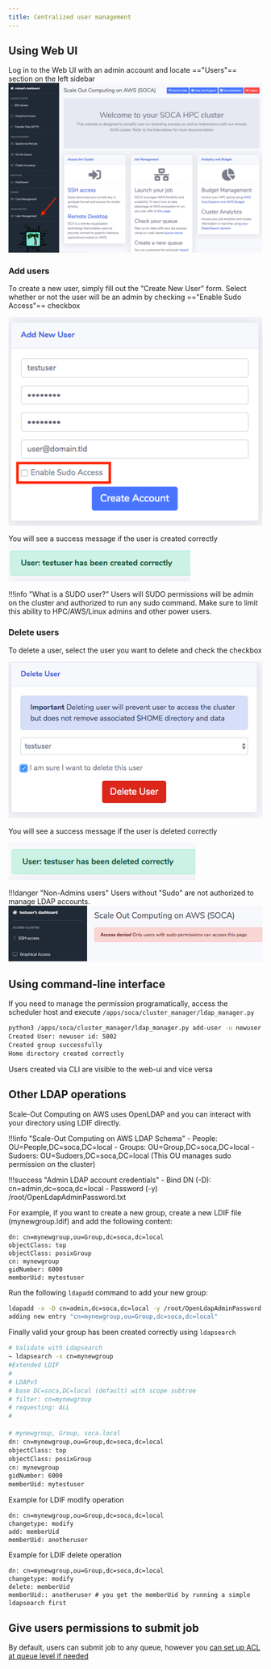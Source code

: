 ```yaml
---
title: Centralized user management
---
```


## Using Web UI

Log in to the Web UI with an admin account and locate =="Users"== section on the left sidebar
![](../imgs/user-1.png)

### Add users
To create a new user, simply fill out the "Create New User" form. Select whether or not the user will be an admin by checking  =="Enable Sudo Access"== checkbox

![](../imgs/user-2.png)

You will see a success message if the user is created correctly
![](../imgs/user-3.png)

!!!info "What is a SUDO user?"
    Users will SUDO permissions will be admin on the cluster and authorized to run any sudo command. Make sure to limit this ability to HPC/AWS/Linux admins and other power users.


### Delete users
To delete a user, select the user you want to delete and check the checkbox

![](../imgs/user-5.png)

You will see a success message if the user is deleted correctly

![](../imgs/user-6.png)

!!!danger "Non-Admins users"
    Users without "Sudo" are not authorized to manage LDAP accounts.
    ![](../imgs/user-4.png)

## Using command-line interface

If you need to manage the permission programatically, access the scheduler host and execute `/apps/soca/cluster_manager/ldap_manager.py`

~~~bash
python3 /apps/soca/cluster_manager/ldap_manager.py add-user -u newuser -p mynottoosecurepassword
Created User: newuser id: 5002
Created group successfully
Home directory created correctly
~~~

Users created via CLI are visible to the web-ui and vice versa

## Other LDAP operations

Scale-Out Computing on AWS uses OpenLDAP and you can interact with your directory using LDIF directly.

!!!info "Scale-Out Computing on AWS LDAP Schema"
    - People: OU=People,DC=soca,DC=local
    - Groups: OU=Group,DC=soca,DC=local
    - Sudoers: OU=Sudoers,DC=soca,DC=local (This OU manages sudo permission on the cluster)

!!!success "Admin LDAP account credentials"
    - Bind DN (-D): cn=admin,dc=soca,dc=local 
    - Password (-y) /root/OpenLdapAdminPassword.txt

For example, if you want to create a new group, create a new LDIF file (mynewgroup.ldif) and add the following content:

```ldap
dn: cn=mynewgroup,ou=Group,dc=soca,dc=local
objectClass: top
objectClass: posixGroup
cn: mynewgroup
gidNumber: 6000
memberUid: mytestuser
```

Run the following `ldapadd` command to add your new group:
```bash
ldapadd -x -D cn=admin,dc=soca,dc=local -y /root/OpenLdapAdminPassword.txt -f mynewgroup.ldif
adding new entry "cn=mynewgroup,ou=Group,dc=soca,dc=local"
```

Finally valid your group has been created correctly using `ldapsearch`
```bash hl_lines="12"
# Validate with Ldapsearch
~ ldapsearch -x cn=mynewgroup
#Extended LDIF
#
# LDAPv3
# base DC=soca,DC=local (default) with scope subtree
# filter: cn=mynewgroup
# requesting: ALL
#

# mynewgroup, Group, soca.local
dn: cn=mynewgroup,ou=Group,dc=soca,dc=local
objectClass: top
objectClass: posixGroup
cn: mynewgroup
gidNumber: 6000
memberUid: mytestuser
```

Example for LDIF modify operation
```
dn: cn=mynewgroup,ou=Group,dc=soca,dc=local
changetype: modify
add: memberUid
memberUid: anotheruser
```
Example for LDIF delete operation
```
dn: cn=mynewgroup,ou=Group,dc=soca,dc=local
changetype: modify
delete: memberUid
memberUid:: anotheruser # you get the memberUid by running a simple ldapsearch first
```

## Give users permissions to submit job

By default, users can submit job to any queue, however you [can set up ACL at queue level if needed](../../tutorials/manage-queue-acls/)